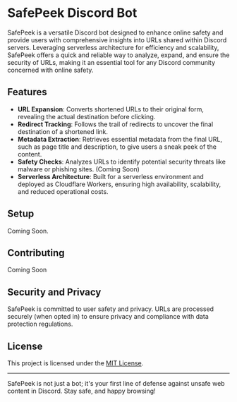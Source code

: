 # SafePeek Discord Bot
SafePeek is a versatile Discord bot designed to enhance online safety and provide users with comprehensive insights into URLs shared within Discord servers. Leveraging serverless architecture for efficiency and scalability, SafePeek offers a quick and reliable way to analyze, expand, and ensure the security of URLs, making it an essential tool for any Discord community concerned with online safety.

## Features
- **URL Expansion**: Converts shortened URLs to their original form, revealing the actual destination before clicking.
- **Redirect Tracking**: Follows the trail of redirects to uncover the final destination of a shortened link.
- **Metadata Extraction**: Retrieves essential metadata from the final URL, such as page title and description, to give users a sneak peek of the content.
- **Safety Checks**: Analyzes URLs to identify potential security threats like malware or phishing sites. (Coming Soon)
- **Serverless Architecture**: Built for a serverless environment and deployed as Cloudflare Workers, ensuring high availability, scalability, and reduced operational costs.

## Setup
Coming Soon.

## Contributing
Coming Soon

## Security and Privacy
SafePeek is committed to user safety and privacy. URLs are processed securely (when opted in) to ensure privacy and compliance with data protection regulations.

## License
This project is licensed under the [MIT License](LICENSE).

---

SafePeek is not just a bot; it's your first line of defense against unsafe web content in Discord. Stay safe, and happy browsing!